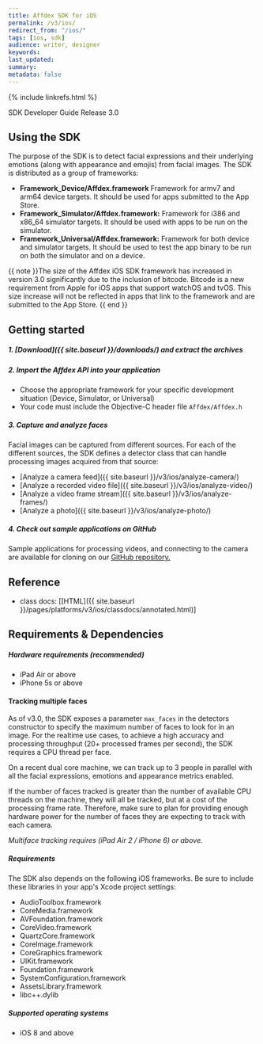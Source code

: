 ```yaml
---
title: Affdex SDK for iOS  
permalink: /v3/ios/  
redirect_from: "/ios/"
tags: [ios, sdk]  
audience: writer, designer  
keywords:  
last_updated:  
summary:  
metadata: false
---
```


{% include linkrefs.html %}

SDK Developer Guide Release 3.0

## Using the SDK

The purpose of the SDK is to detect facial expressions and their underlying emotions (along with appearance and emojis) from facial images. The SDK is distributed as a group of frameworks:

* **Framework_Device/Affdex.framework** Framework for armv7 and arm64 device targets. It should be used for apps submitted to the App Store.
* **Framework_Simulator/Affdex.framework:** Framework for i386 and x86_64 simulator targets. It should be used with apps to be run on the simulator.
* **Framework_Universal/Affdex.framework:** Framework for both device and simulator targets. It should be used to test the app binary to be run on both the simulator and on a device.

{{ note }}The size of the Affdex iOS SDK framework has increased in version 3.0 significantly due to the inclusion of bitcode. 
Bitcode is a new requirement from Apple for iOS apps that support watchOS and tvOS. This size increase will not be reflected in apps that link to the framework and are submitted to the App Store. {{ end }} 

## Getting started

##### 1. [Download]({{ site.baseurl }}/downloads/) and extract the archives

##### 2. Import the Affdex API into your application
* Choose the appropriate framework for your specific development situation (Device, Simulator, or Universal)
* Your code must include the Objective-C header file `Affdex/Affdex.h`

##### 3. Capture and analyze faces

Facial images can be captured from different sources. For each of the different sources, the SDK defines a detector class that can handle processing images acquired from that source:

* [Analyze a camera feed]({{ site.baseurl }}/v3/ios/analyze-camera/)
* [Analyze a recorded video file]({{ site.baseurl }}/v3/ios/analyze-video/)
* [Analyze a video frame stream]({{ site.baseurl }}/v3/ios/analyze-frames/)
* [Analyze a photo]({{ site.baseurl }}/v3/ios/analyze-photo/)

##### 4. Check out sample applications on GitHub
Sample applications for processing videos, and connecting to the camera are available for cloning on our [GitHub repository.](http://github.com/Affectiva/ios-sdk-samples)

## Reference
* class docs: [[HTML]({{ site.baseurl }}/pages/platforms/v3/ios/classdocs/annotated.html)]


## Requirements & Dependencies

##### Hardware requirements (recommended)

*	iPad Air or above
*	iPhone 5s or above

#### Tracking multiple faces
As of v3.0, the SDK exposes a parameter `max_faces` in the detectors constructor to specify the maximum number of faces to look for in an image. For the realtime use cases, to achieve a high accuracy and processing throughput (20+ processed frames per second), the SDK requires a CPU thread per face.

On a recent dual core machine, we can track up to 3 people in parallel with all the facial expressions, emotions and appearance metrics enabled.

If the number of faces tracked is greater than the number of available CPU threads on the machine, they will all be tracked, but at a cost of the processing frame rate. Therefore, make sure to plan for providing enough hardware power for the number of faces they are expecting to track with each camera.

*Multiface tracking requires (iPad Air 2 / iPhone 6) or above.*

##### Requirements

The SDK also depends on the following iOS frameworks. Be sure to include these libraries in your app's Xcode project settings:

* AudioToolbox.framework
* CoreMedia.framework
*	AVFoundation.framework
* CoreVideo.framework
* QuartzCore.framework
* CoreImage.framework
* CoreGraphics.framework
* UIKit.framework
* Foundation.framework
* SystemConfiguration.framework
* AssetsLibrary.framework
* libc++.dylib

##### Supported operating systems

*	iOS 8 and above